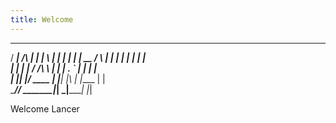 ```yaml
---
title: Welcome
---
```

  _____          _      _   _ ______ _______ 
 / ____|   /\   | |    | \ | |  ____|__   __|
| |  __   /  \  | |    |  \| | |__     | |   
| | |_ | / /\ \ | |    | . ` |  __|    | |   
| |__| |/ ____ \| |____| |\  | |____   | |   
 \_____/_/    \_\______|_| \_|______|  |_|   

Welcome Lancer